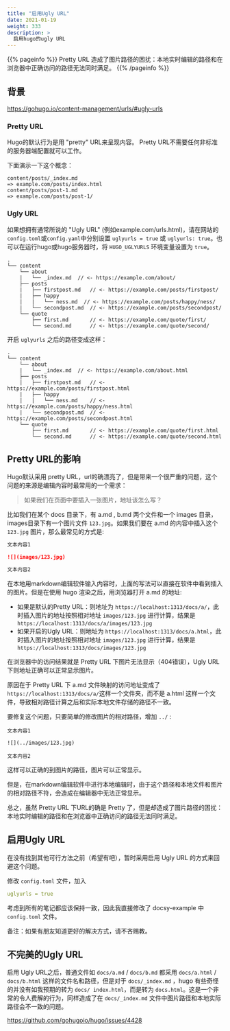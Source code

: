 ```yaml
---
title: "启用Ugly URL"
date: 2021-01-19
weight: 333
description: >
  启用hugo的ugly URL
---
```


{{% pageinfo %}}
Pretty URL 造成了图片路径的困扰：本地实时编辑的路径和在浏览器中正确访问的路径无法同时满足。
{{% /pageinfo %}}

## 背景

https://gohugo.io/content-management/urls/#ugly-urls

### Pretty URL

Hugo的默认行为是用 "pretty" URL来呈现内容。 Pretty URL不需要任何非标准的服务器端配置就可以工作。

下面演示一下这个概念：

```
content/posts/_index.md
=> example.com/posts/index.html
content/posts/post-1.md
=> example.com/posts/post-1/
```

### Ugly URL

如果想拥有通常所说的 "Ugly URL" (例如example.com/urls.html)，请在网站的 `config.toml`或`config.yaml`中分别设置 `uglyurls = true` 或 `uglyurls: true`。也可以在运行hugo或hugo服务器时，将 `HUGO_UGLYURLS` 环境变量设置为 `true`。



```
.
└── content
    └── about
    |   └── _index.md  // <- https://example.com/about/
    ├── posts
    |   ├── firstpost.md   // <- https://example.com/posts/firstpost/
    |   ├── happy
    |   |   └── ness.md  // <- https://example.com/posts/happy/ness/
    |   └── secondpost.md  // <- https://example.com/posts/secondpost/
    └── quote
        ├── first.md       // <- https://example.com/quote/first/
        └── second.md      // <- https://example.com/quote/second/
```

开启 `uglyurls`  之后的路径变成这样：

```
.
└── content
    └── about
    |   └── _index.md  // <- https://example.com/about.html
    ├── posts
    |   ├── firstpost.md   // <- https://example.com/posts/firstpost.html
    |   ├── happy
    |   |   └── ness.md    // <- https://example.com/posts/happy/ness.html
    |   └── secondpost.md  // <- https://example.com/posts/secondpost.html
    └── quote
        ├── first.md       // <- https://example.com/quote/first.html
        └── second.md      // <- https://example.com/quote/second.html
```

## Pretty URL的影响

Hugo默认采用 pretty URL，url的确漂亮了，但是带来一个很严重的问题，这个问题的来源是编辑内容时最常用的一个需求：

> 如果我们在页面中要插入一张图片，地址该怎么写？

比如我们在某个 docs 目录下，有 a.md , b.md 两个文件和一个 images 目录，images目录下有一个图片文件 `123.jpg`。如果我们要在 a.md 的内容中插入这个  `123.jpg` 图片，那么最常见的方式是:

```markdown
文本内容1

![](images/123.jpg)

文本内容2
```

在本地用markdown编辑软件输入内容时，上面的写法可以直接在软件中看到插入的图片。但是在使用 hugo 渲染之后，用浏览器打开 a.md 的地址:

- 如果是默认的Pretty URL：则地址为 `https://localhost:1313/docs/a/`，此时插入图片的地址按照相对地址 `images/123.jpg` 进行计算，结果是 `https://localhost:1313/docs/a/images/123.jpg`
- 如果开启的Ugly URL：则地址为 `https://localhost:1313/docs/a.html`，此时插入图片的地址按照相对地址 `images/123.jpg` 进行计算，结果是 `https://localhost:1313/docs/images/123.jpg`

在浏览器中的访问结果就是 Pretty URL 下图片无法显示（404错误），Ugly URL下则地址正确可以正常显示图片。

原因在于 Pretty URL 下 a.md 文件映射的访问地址变成了 `https://localhost:1313/docs/a/`这样一个文件夹，而不是 a.html 这样一个文件，导致相对路径计算之后和实际本地文件存储的路径不一致。

要修复这个问题，只要简单的修改图片的相对路径，增加 `../` :

```
文本内容1

![](../images/123.jpg)

文本内容2
```

这样可以正确的到图片的路径，图片可以正常显示。

但是，在markdown编辑软件中进行本地编辑时，由于这个路径和本地文件和图片的相对路径不符，会造成在编辑器中无法正常显示。

总之，虽然 Pretty URL 下URL的确是 Pretty 了，但是却造成了图片路径的困扰：本地实时编辑的路径和在浏览器中正确访问的路径无法同时满足。

## 启用Ugly URL

在没有找到其他可行方法之前（希望有吧），暂时采用启用 Ugly URL 的方式来回避这个问题。

修改 `config.toml` 文件，加入

```yaml
uglyurls = true
```

考虑到所有的笔记都应该保持一致，因此我直接修改了 docsy-example 中 `config.toml` 文件。

备注：如果有朋友知道更好的解决方式，请不吝赐教。

## 不完美的Ugly URL

启用 Ugly URL之后，普通文件如 `docs/a.md` / `docs/b.md` 都采用 `docs/a.html` / `docs/b.html` 这样的文件名和路径，但是对于 `docs/_index.md` ，hugo 有些奇怪的并没有如我预期的转为 `docs/ index.html`，而是转为 `docs.html`。这是一个非常的令人费解的行为，同样造成了在  `docs/_index.md` 文件中图片路径和本地实际路径会不一致的问题。

https://github.com/gohugoio/hugo/issues/4428
